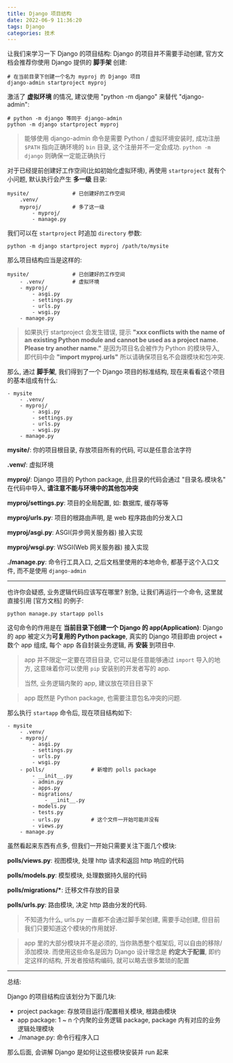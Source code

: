 ```yaml
---
title: Django 项目结构
date: 2022-06-9 11:36:20
tags: Django
categories: 技术
---
```


让我们来学习一下 Django 的项目结构: Django 的项目并不需要手动创建, 官方文档会推荐你使用 Django 提供的 **脚手架** 创建:

```shell
# 在当前目录下创建一个名为 myproj 的 Django 项目
django-admin startproject myproj
```

激活了 **虚拟环境**  的情况, 建议使用 "python -m django" 来替代 "django-admin":

```shell
# python -m django 等同于 django-admin
python -m django startproject myproj
```

> 能够使用 django-admin 命令是需要 Python / 虚拟环境安装时, 成功注册 `$PATH` 指向正确环境的 `bin` 目录, 这个注册并不一定会成功. `python -m django` 则确保一定能正确执行

对于已经提前创建好工作空间(比如初始化虚拟环境), 再使用 `startproject` 就有个小问题, 默认执行会产生 **多一级** 目录:

```
mysite/              # 已创建好的工作空间
	.venv/
	myproj/          # 多了这一级
		- myproj/
		- manage.py
```

我们可以在 `startproject` 时追加 `directory` 参数:

```shell
python -m django startproject myproj /path/to/mysite
```

那么项目结构应当是这样的:

```dir
mysite/              # 已创建好的工作空间
	- .venv/         # 虚拟环境
	- myproj/
		- asgi.py
		- settings.py
		- urls.py
		- wsgi.py
	- manage.py
```

> 如果执行 startproject 会发生错误, 提示 **"xxx conflicts with the name of an existing Python module and cannot be used as a project name. Please try another name."** 是因为项目名会被作为 Python 的模块导入, 即代码中会 **"import myproj.urls"** 所以请确保项目名不会跟模块和包冲突.

那么, 通过 **脚手架**, 我们得到了一个 Django 项目的标准结构, 现在来看看这个项目的基本组成有什么:

```dir
- mysite
	- .venv/
	- myproj/
		- asgi.py
		- settings.py
		- urls.py
		- wsgi.py
	- manage.py
```

**mysite/**: 你的项目根目录, 存放项目所有的代码, 可以是任意合法字符

**.venv/**: 虚拟环境

**myproj/**: Django 项目的 Python package, 此目录的代码会通过 "目录名.模块名" 在代码中导入, **请注意不能与环境中的其他包冲突**

**myproj/settings.py**: 项目的全局配置, 如: 数据库, 缓存等等

**myproj/urls.py**: 项目的根路由声明, 是 web 程序路由的分发入口

**myproj/asgi.py**: ASGI(异步网关服务器) 接入实现

**myproj/wsgi.py**: WSGI(Web 网关服务器) 接入实现

**./manage.py**: 命令行工具入口, 之后文档里使用的本地命令, 都基于这个入口文件, 而不是使用 `django-admin`

----

也许你会疑惑, 业务逻辑代码应该写在哪里? 别急, 让我们再运行一个命令, 这里就直接引用 [官方文档] 的例子:

```shell
python manage.py startapp polls
```

这句命令的作用是在 **当前目录下创建一个 Django 的 app(Application)**: Django 的 app 被定义为**可复用的 Python package**, 真实的 Django 项目即由 project + 数个 app 组成, 每个 app 各自封装业务逻辑, 再 **安装** 到项目中.

> app 并不限定一定要在项目目录, 它可以是任意能够通过 `import` 导入的地方, 这意味着你可以使用 `pip` 安装别的开发者写的 app.
>
> 当然, 业务逻辑内聚的 app, 建议放在项目目录下

> app 既然是 Python package, 也需要注意包名冲突的问题.

那么执行 `startapp` 命令后, 现在项目结构如下:

```dir
- mysite
	- .venv/
	- myproj/
		- asgi.py
		- settings.py
		- urls.py
		- wsgi.py
	- polls/               # 新增的 polls package
	    - __init__.py
	    - admin.py
	    - apps.py
	    - migrations/
		    - __init__.py
	    - models.py
	    - tests.py
	    - urls.py          # 这个文件一开始可能并没有
	    - views.py
	- manage.py
```

虽然看起来东西有点多, 但我们一开始只需要关注下面几个模块:

**polls/views.py**: 视图模块, 处理 http 请求和返回 http 响应的代码

**polls/models.py**: 模型模块, 处理数据持久层的代码

**polls/migrations/\***: 迁移文件存放的目录

**polls/urls.py**: 路由模块, 决定 http 路由分发的代码.

> 不知道为什么, urls.py 一直都不会通过脚手架创建, 需要手动创建, 但目前我们只要知道这个模块的作用就好.

> app 里的大部分模块并不是必须的, 当你熟悉整个框架后, 可以自由的移除/添加模块. 而使用这些命名是因为 Django 设计理念是 **约定大于配置**, 即约定这样的结构, 开发者按结构编码, 就可以略去很多繁琐的配置

----

总结:

Django 的项目结构应该划分为下面几块:

- project package: 存放项目运行/配置相关模块, 根路由模块
- app package: 1 ~ n 个内聚的业务逻辑 package, package 内有对应的业务逻辑处理模块
- ./manage.py: 命令行程序入口

那么后面, 会讲解 Django 是如何让这些模块安装并 run 起来

